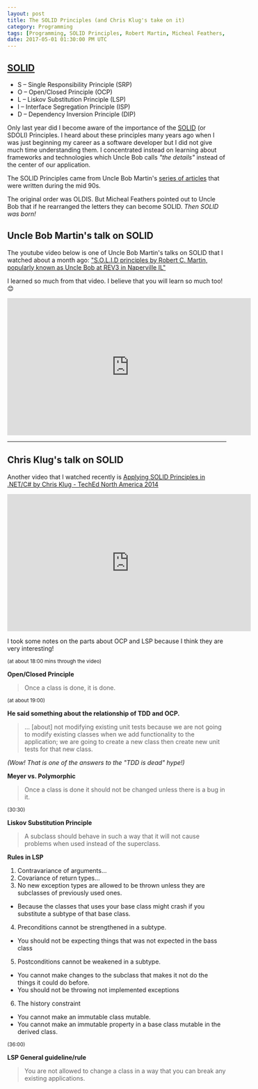 ```yaml
---
layout: post
title: The SOLID Principles (and Chris Klug's take on it)
category: Programming
tags: [Programming, SOLID Principles, Robert Martin, Micheal Feathers, Chris Klug, OOP, OOD, TDD]
date: 2017-05-01 01:30:00 PM UTC
---
```


<!-- May 1, 2017 09:30:00 PM Philippine Time -->

## [SOLID](https://en.wikipedia.org/wiki/SOLID_(object-oriented_design))

* S – Single Responsibility Principle (SRP)
* O – Open/Closed Principle (OCP)
* L – Liskov Substitution Principle (LSP)
* I – Interface Segregation Principle (ISP)
* D – Dependency Inversion Principle (DIP)

Only last year did I become aware of the importance of the [SOLID](https://en.wikipedia.org/wiki/SOLID_(object-oriented_design)) (or SDOLI) Principles. I heard about these principles many years ago when I was just beginning my career as a software developer but I did not give much time understanding them. I concentrated instead on learning about frameworks and technologies which Uncle Bob calls _"the details"_ instead of the center of our application.

<!--more-->

The SOLID Principles came from Uncle Bob Martin's [series of articles](http://butunclebob.com/ArticleS.UncleBob.PrinciplesOfOod) that were written during the mid 90s.

The original order was OLDIS. But Micheal Feathers pointed out to Uncle Bob that if he rearranged the letters they can become SOLID. _Then SOLID was born!_

## Uncle Bob Martin's talk on SOLID

The youtube video below is one of Uncle Bob Martin's talks on SOLID that I watched about a month ago: ["S.O.L.I.D principles by Robert C. Martin, popularly known as Uncle Bob at REV3 in Naperville IL"](https://youtu.be/oar-T2KovwE?list=PLC9xJAJbCB0s7BFxKtFDwQZb3IxEUjzT7)

I learned so much from that video. I believe that you will learn so much too! :blush:

<iframe width="560" height="315" src="https://www.youtube.com/embed/oar-T2KovwE?list=PLC9xJAJbCB0s7BFxKtFDwQZb3IxEUjzT7" frameborder="0" allowfullscreen></iframe>


---

## Chris Klug's talk on SOLID

Another video that I watched recently is [Applying SOLID Principles in .NET/C# by Chris Klug - TechEd North America 2014](https://youtu.be/gwIS9cZlrhk)

<iframe width="560" height="315" src="https://www.youtube.com/embed/noxI59PIMyQ" frameborder="0" allowfullscreen></iframe>

I took some notes on the parts about OCP and LSP because I think they are very interesting!

<small>(at about 18:00 mins through the video)</small>

**Open/Closed Principle**

> Once a class is done, it is done.

<small>(at about 19:00)</small>

**He said something about the relationship of TDD and OCP.**

> ... [about] not modifying existing unit tests because we are not going to modify existing classes when we add functionality to the application; we are going to create a new class then create new unit tests for that new class.

_(Wow! That is one of the answers to the "TDD is dead" hype!)_

**Meyer vs. Polymorphic**

> Once a class is done it should not be changed unless there is a bug in it.


<small>(30:30)</small>

**Liskov Substitution Principle**

> A subclass should behave in such a way that it will not cause problems when used instead of the superclass.

**Rules in LSP**

1. Contravariance of arguments...
2. Covariance of return types...
3. No new exception types are allowed to be thrown unless they are subclasses of previously used ones.
- Because the classes that uses your base class might crash if you substitute a subtype of that base class.
4. Preconditions cannot be strengthened in a subtype.
- You should not be expecting things that was not expected in the bass class
5. Postconditions cannot be weakened in a subtype.
- You cannot make changes to the subclass that makes it not do the things it could do before.
- You should not be throwing not implemented exceptions
6. The history constraint
-  You cannot make an immutable class mutable. 
- You cannot make an immutable property in a base class mutable in the derived class.

<small>(36:00)</small>

**LSP General guideline/rule**

> You are not allowed to change a class in a way that you can break any existing applications.
